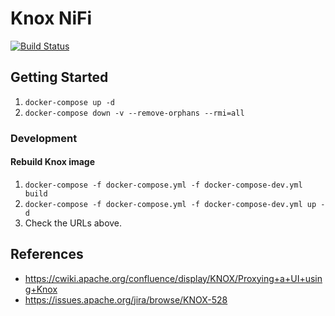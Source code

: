 # Knox NiFi

[![Build Status](https://travis-ci.org/risdenk/knox_nifi_testing.svg?branch=master)](https://travis-ci.org/risdenk/knox_nifi_testing)

## Getting Started
1. `docker-compose up -d`
2. `docker-compose down -v --remove-orphans --rmi=all`

### Development
#### Rebuild Knox image
1. `docker-compose -f docker-compose.yml -f docker-compose-dev.yml build`
2. `docker-compose -f docker-compose.yml -f docker-compose-dev.yml up -d`
3. Check the URLs above.

## References
* https://cwiki.apache.org/confluence/display/KNOX/Proxying+a+UI+using+Knox
* https://issues.apache.org/jira/browse/KNOX-528

